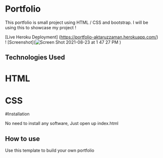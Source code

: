 # Portfolio 

This portfolio is small project using HTML / CSS and bootstrap. I will be using this to showcase  my project !

[Live Heroku Deployment] (https://portfolio-aktaruzzaman.herokuapp.com/)
! [Screenshot](![Screen Shot 2021-08-23 at 1 47 27 PM](https://user-images.githubusercontent.com/80218920/130493319-703b707d-ae60-440c-8b48-922cb0d3dd3f.png)
)

## Technologies Used

# HTML
# CSS

#Installation

No need to install any software, Just open up index.html

## How to use

Use this template to build your own portfolio
